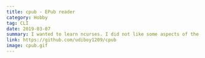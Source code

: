 ```yaml
---
title: cpub - EPub reader
category: Hobby
tag: CLI
date: 2019-03-07
summary: I wanted to learn ncurses. I did not like some aspects of the epub reader I was using at that time. So, the result was cpub.
link: https://github.com/udiboy1209/cpub
image: cpub.gif
---
```

